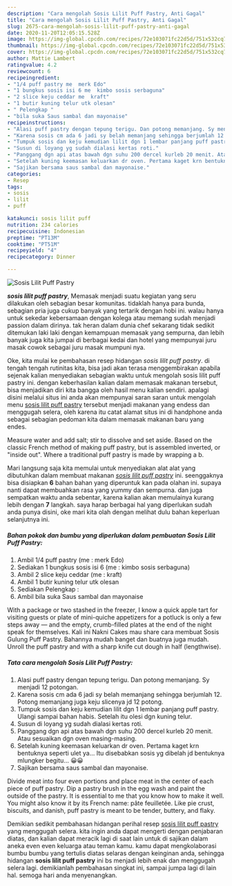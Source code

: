 ```yaml
---
description: "Cara mengolah Sosis Lilit Puff Pastry, Anti Gagal"
title: "Cara mengolah Sosis Lilit Puff Pastry, Anti Gagal"
slug: 2675-cara-mengolah-sosis-lilit-puff-pastry-anti-gagal
date: 2020-11-20T12:05:15.528Z
image: https://img-global.cpcdn.com/recipes/72e103071fc22d5d/751x532cq70/sosis-lilit-puff-pastry-foto-resep-utama.jpg
thumbnail: https://img-global.cpcdn.com/recipes/72e103071fc22d5d/751x532cq70/sosis-lilit-puff-pastry-foto-resep-utama.jpg
cover: https://img-global.cpcdn.com/recipes/72e103071fc22d5d/751x532cq70/sosis-lilit-puff-pastry-foto-resep-utama.jpg
author: Mattie Lambert
ratingvalue: 4.2
reviewcount: 6
recipeingredient:
- "1/4 puff pastry me  merk Edo"
- "1 bungkus sosis isi 6 me  kimbo sosis serbaguna"
- "2 slice keju ceddar me  kraft"
- "1 butir kuning telur utk olesan"
- " Pelengkap "
- "bila suka Saus sambal dan mayonaise"
recipeinstructions:
- "Alasi puff pastry dengan tepung terigu. Dan potong memanjang. Sy menjadi 12 potongan."
- "Karena sosis cm ada 6 jadi sy belah memanjang sehingga berjumlah 12. Potong memanjang juga keju slicenya jd 12 potong."
- "Tumpuk sosis dan keju kemudian lilit dgn 1 lembar panjang puff pastry. Ulangi sampai bahan habis. Setelah itu olesi dgn kuning telur."
- "Susun di loyang yg sudah dialasi kertas roti."
- "Panggang dgn api atas bawah dgn suhu 200 dercel kurleb 20 menit. Atau sesuaikan dgn oven masing-masing."
- "Setelah kuning keemasan keluarkan dr oven. Pertama kaget krn bentuknya seperti ulet ya... Itu disebabkan sosis yg dibelah jd bentuknya mlungker begitu... 😀😀"
- "Sajikan bersama saus sambal dan mayonaise."
categories:
- Resep
tags:
- sosis
- lilit
- puff

katakunci: sosis lilit puff 
nutrition: 234 calories
recipecuisine: Indonesian
preptime: "PT13M"
cooktime: "PT51M"
recipeyield: "4"
recipecategory: Dinner

---
```



![Sosis Lilit Puff Pastry](https://img-global.cpcdn.com/recipes/72e103071fc22d5d/751x532cq70/sosis-lilit-puff-pastry-foto-resep-utama.jpg)

<b><i>sosis lilit puff pastry</i></b>, Memasak menjadi suatu kegiatan yang seru dilakukan oleh sebagian besar komunitas. tidaklah hanya para bunda, sebagian pria juga cukup banyak yang tertarik dengan hobi ini. walau hanya untuk sekedar kebersamaan dengan kolega atau memang sudah menjadi passion dalam dirinya. tak heran dalam dunia chef sekarang tidak sedikit ditemukan laki laki dengan kemampuan memasak yang sempurna, dan lebih banyak juga kita jumpai di berbagai kedai dan hotel yang mempunyai juru masak cowok sebagai juru masak mumpuni nya.

Oke, kita mulai ke pembahasan resep hidangan <i>sosis lilit puff pastry</i>. di tengah tengah rutinitas kita, bisa jadi akan terasa menggembirakan apabila sejenak kalian menyediakan sebagian waktu untuk mengolah sosis lilit puff pastry ini. dengan keberhasilan kalian dalam memasak makanan tersebut, bisa menjadikan diri kita bangga oleh hasil menu kalian sendiri. apalagi disini melalui situs ini anda akan mempunyai saran saran untuk mengolah menu <u>sosis lilit puff pastry</u> tersebut menjadi makanan yang endess dan menggugah selera, oleh karena itu catat alamat situs ini di handphone anda sebagai sebagian pedoman kita dalam memasak makanan baru yang endes.

Measure water and add salt; stir to dissolve and set aside. Based on the classic French method of making puff pastry, but is assembled inverted, or &#34;inside out&#34;. Where a traditional puff pastry is made by wrapping a b.


Mari langsung saja kita memulai untuk menyediakan alat alat yang dibutuhkan dalam membuat makanan <u><i>sosis lilit puff pastry</i></u> ini. seenggaknya bisa disiapkan <b>6</b> bahan bahan yang diperuntuk kan pada olahan ini. supaya nanti dapat membuahkan rasa yang yummy dan sempurna. dan juga sempatkan waktu anda sebentar, karena kalian akan memulainya kurang lebih dengan <b>7</b> langkah. saya harap berbagai hal yang diperlukan sudah anda punya disini, oke mari kita olah dengan melihat dulu bahan keperluan selanjutnya ini.

<!--inarticleads1-->

##### Bahan pokok dan bumbu yang diperlukan dalam pembuatan Sosis Lilit Puff Pastry:

1. Ambil 1/4 puff pastry (me : merk Edo)
1. Sediakan 1 bungkus sosis isi 6 (me : kimbo sosis serbaguna)
1. Ambil 2 slice keju ceddar (me : kraft)
1. Ambil 1 butir kuning telur utk olesan
1. Sediakan  Pelengkap :
1. Ambil bila suka Saus sambal dan mayonaise


With a package or two stashed in the freezer, I know a quick apple tart for visiting guests or plate of mini-quiche appetizers for a potluck is only a few steps away — and the empty, crumb-filled plates at the end of the night speak for themselves. Kali ini Nakni Cakes mau share cara membuat Sosis Gulung Puff Pastry. Bahannya mudah banget dan buatnya juga mudah. Unroll the puff pastry and with a sharp knife cut dough in half (lengthwise). 

<!--inarticleads2-->

##### Tata cara mengolah Sosis Lilit Puff Pastry:

1. Alasi puff pastry dengan tepung terigu. Dan potong memanjang. Sy menjadi 12 potongan.
1. Karena sosis cm ada 6 jadi sy belah memanjang sehingga berjumlah 12. Potong memanjang juga keju slicenya jd 12 potong.
1. Tumpuk sosis dan keju kemudian lilit dgn 1 lembar panjang puff pastry. Ulangi sampai bahan habis. Setelah itu olesi dgn kuning telur.
1. Susun di loyang yg sudah dialasi kertas roti.
1. Panggang dgn api atas bawah dgn suhu 200 dercel kurleb 20 menit. Atau sesuaikan dgn oven masing-masing.
1. Setelah kuning keemasan keluarkan dr oven. Pertama kaget krn bentuknya seperti ulet ya... Itu disebabkan sosis yg dibelah jd bentuknya mlungker begitu... 😀😀
1. Sajikan bersama saus sambal dan mayonaise.


Divide meat into four even portions and place meat in the center of each piece of puff pastry. Dip a pastry brush in the egg wash and paint the outside of the pastry. It is essential to me that you know how to make it well. You might also know it by its French name: pâte feuilletée. Like pie crust, biscuits, and danish, puff pastry is meant to be tender, buttery, and flaky. 

Demikian sedikit pembahasan hidangan perihal resep <u>sosis lilit puff pastry</u> yang menggugah selera. kita ingin anda dapat mengerti dengan penjabaran diatas, dan kalian dapat meracik lagi di saat lain untuk di sajikan dalam aneka even even keluarga atau teman kamu. kamu dapat mengkolaborasi bumbu bumbu yang tertulis diatas selaras dengan keinginan anda, sehingga hidangan <b>sosis lilit puff pastry</b> ini bs menjadi lebih enak dan menggugah selera lagi. demikianlah pembahasan singkat ini, sampai jumpa lagi di lain hal. semoga hari anda menyenangkan.
